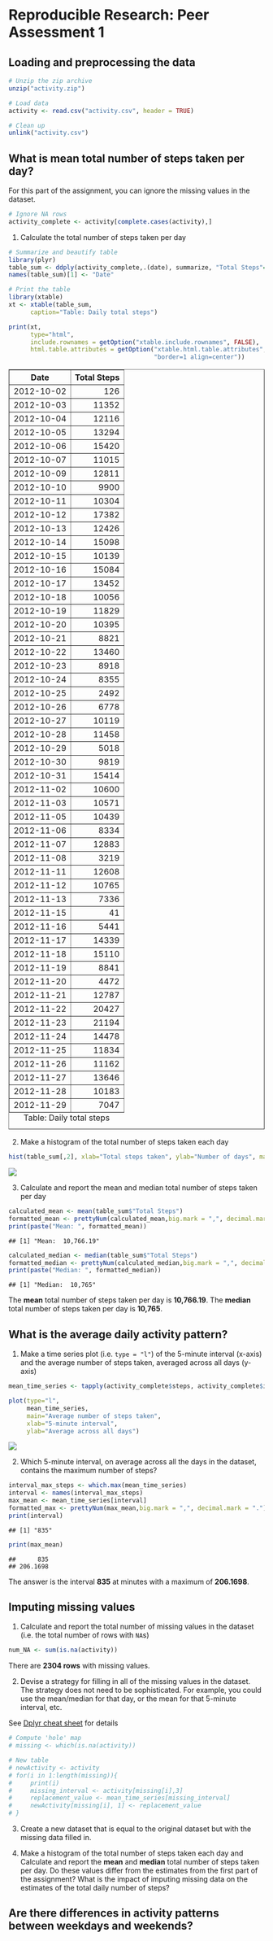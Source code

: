 # Reproducible Research: Peer Assessment 1


## Loading and preprocessing the data


```r
# Unzip the zip archive
unzip("activity.zip")

# Load data
activity <- read.csv("activity.csv", header = TRUE)

# Clean up
unlink("activity.csv")
```

## What is mean total number of steps taken per day?

For this part of the assignment, you can ignore the missing values in
the dataset.


```r
# Ignore NA rows
activity_complete <- activity[complete.cases(activity),]
```

1. Calculate the total number of steps taken per day


```r
# Summarize and beautify table
library(plyr)
table_sum <- ddply(activity_complete,.(date), summarize, "Total Steps"=sum(steps))
names(table_sum)[1] <- "Date"

# Print the table
library(xtable)
xt <- xtable(table_sum, 
      caption="Table: Daily total steps")

print(xt,
      type="html",
      include.rownames = getOption("xtable.include.rownames", FALSE),
      html.table.attributes = getOption("xtable.html.table.attributes",
                                        "border=1 align=center"))
```

<!-- html table generated in R 3.1.3 by xtable 1.8-0 package -->
<!-- Mon Feb 15 05:50:47 2016 -->
<table border=1 align=center>
<caption align="bottom"> Table: Daily total steps </caption>
<tr> <th> Date </th> <th> Total Steps </th>  </tr>
  <tr> <td> 2012-10-02 </td> <td align="right"> 126 </td> </tr>
  <tr> <td> 2012-10-03 </td> <td align="right"> 11352 </td> </tr>
  <tr> <td> 2012-10-04 </td> <td align="right"> 12116 </td> </tr>
  <tr> <td> 2012-10-05 </td> <td align="right"> 13294 </td> </tr>
  <tr> <td> 2012-10-06 </td> <td align="right"> 15420 </td> </tr>
  <tr> <td> 2012-10-07 </td> <td align="right"> 11015 </td> </tr>
  <tr> <td> 2012-10-09 </td> <td align="right"> 12811 </td> </tr>
  <tr> <td> 2012-10-10 </td> <td align="right"> 9900 </td> </tr>
  <tr> <td> 2012-10-11 </td> <td align="right"> 10304 </td> </tr>
  <tr> <td> 2012-10-12 </td> <td align="right"> 17382 </td> </tr>
  <tr> <td> 2012-10-13 </td> <td align="right"> 12426 </td> </tr>
  <tr> <td> 2012-10-14 </td> <td align="right"> 15098 </td> </tr>
  <tr> <td> 2012-10-15 </td> <td align="right"> 10139 </td> </tr>
  <tr> <td> 2012-10-16 </td> <td align="right"> 15084 </td> </tr>
  <tr> <td> 2012-10-17 </td> <td align="right"> 13452 </td> </tr>
  <tr> <td> 2012-10-18 </td> <td align="right"> 10056 </td> </tr>
  <tr> <td> 2012-10-19 </td> <td align="right"> 11829 </td> </tr>
  <tr> <td> 2012-10-20 </td> <td align="right"> 10395 </td> </tr>
  <tr> <td> 2012-10-21 </td> <td align="right"> 8821 </td> </tr>
  <tr> <td> 2012-10-22 </td> <td align="right"> 13460 </td> </tr>
  <tr> <td> 2012-10-23 </td> <td align="right"> 8918 </td> </tr>
  <tr> <td> 2012-10-24 </td> <td align="right"> 8355 </td> </tr>
  <tr> <td> 2012-10-25 </td> <td align="right"> 2492 </td> </tr>
  <tr> <td> 2012-10-26 </td> <td align="right"> 6778 </td> </tr>
  <tr> <td> 2012-10-27 </td> <td align="right"> 10119 </td> </tr>
  <tr> <td> 2012-10-28 </td> <td align="right"> 11458 </td> </tr>
  <tr> <td> 2012-10-29 </td> <td align="right"> 5018 </td> </tr>
  <tr> <td> 2012-10-30 </td> <td align="right"> 9819 </td> </tr>
  <tr> <td> 2012-10-31 </td> <td align="right"> 15414 </td> </tr>
  <tr> <td> 2012-11-02 </td> <td align="right"> 10600 </td> </tr>
  <tr> <td> 2012-11-03 </td> <td align="right"> 10571 </td> </tr>
  <tr> <td> 2012-11-05 </td> <td align="right"> 10439 </td> </tr>
  <tr> <td> 2012-11-06 </td> <td align="right"> 8334 </td> </tr>
  <tr> <td> 2012-11-07 </td> <td align="right"> 12883 </td> </tr>
  <tr> <td> 2012-11-08 </td> <td align="right"> 3219 </td> </tr>
  <tr> <td> 2012-11-11 </td> <td align="right"> 12608 </td> </tr>
  <tr> <td> 2012-11-12 </td> <td align="right"> 10765 </td> </tr>
  <tr> <td> 2012-11-13 </td> <td align="right"> 7336 </td> </tr>
  <tr> <td> 2012-11-15 </td> <td align="right">  41 </td> </tr>
  <tr> <td> 2012-11-16 </td> <td align="right"> 5441 </td> </tr>
  <tr> <td> 2012-11-17 </td> <td align="right"> 14339 </td> </tr>
  <tr> <td> 2012-11-18 </td> <td align="right"> 15110 </td> </tr>
  <tr> <td> 2012-11-19 </td> <td align="right"> 8841 </td> </tr>
  <tr> <td> 2012-11-20 </td> <td align="right"> 4472 </td> </tr>
  <tr> <td> 2012-11-21 </td> <td align="right"> 12787 </td> </tr>
  <tr> <td> 2012-11-22 </td> <td align="right"> 20427 </td> </tr>
  <tr> <td> 2012-11-23 </td> <td align="right"> 21194 </td> </tr>
  <tr> <td> 2012-11-24 </td> <td align="right"> 14478 </td> </tr>
  <tr> <td> 2012-11-25 </td> <td align="right"> 11834 </td> </tr>
  <tr> <td> 2012-11-26 </td> <td align="right"> 11162 </td> </tr>
  <tr> <td> 2012-11-27 </td> <td align="right"> 13646 </td> </tr>
  <tr> <td> 2012-11-28 </td> <td align="right"> 10183 </td> </tr>
  <tr> <td> 2012-11-29 </td> <td align="right"> 7047 </td> </tr>
   </table>

2. Make a histogram of the total number of steps taken each day


```r
hist(table_sum[,2], xlab="Total steps taken", ylab="Number of days", main="Histogram for Total steps taken per day", col="green", breaks = seq(0,25000, 1000))
```

![](PA1_template_files/figure-html/unnamed-chunk-4-1.png) 

3. Calculate and report the mean and median total number of steps taken per day


```r
calculated_mean <- mean(table_sum$"Total Steps")
formatted_mean <- prettyNum(calculated_mean,big.mark = ",", decimal.mark = ".")
print(paste("Mean: ", formatted_mean))
```

```
## [1] "Mean:  10,766.19"
```

```r
calculated_median <- median(table_sum$"Total Steps")
formatted_median <- prettyNum(calculated_median,big.mark = ",", decimal.mark = ".")
print(paste("Median: ", formatted_median))
```

```
## [1] "Median:  10,765"
```

The **mean** total number of steps taken per day is **10,766.19**.
The **median** total number of steps taken per day is **10,765**.


## What is the average daily activity pattern?

1. Make a time series plot (i.e. `type = "l"`) of the 5-minute interval (x-axis) and the average number of steps taken, averaged across all days (y-axis)


```r
mean_time_series <- tapply(activity_complete$steps, activity_complete$interval, mean)

plot(type="l",
     mean_time_series,
     main="Average number of steps taken",
     xlab="5-minute interval",
     ylab="Average across all days")
```

![](PA1_template_files/figure-html/unnamed-chunk-6-1.png) 


2. Which 5-minute interval, on average across all the days in the dataset, contains the maximum number of steps?


```r
interval_max_steps <- which.max(mean_time_series)
interval <- names(interval_max_steps)
max_mean <- mean_time_series[interval]
formatted_max <- prettyNum(max_mean,big.mark = ",", decimal.mark = ".")
print(interval)
```

```
## [1] "835"
```

```r
print(max_mean)
```

```
##      835 
## 206.1698
```

The answer is the interval **835** at minutes with a maximum of **206.1698**.


## Imputing missing values

1. Calculate and report the total number of missing values in the dataset (i.e. the total number of rows with `NA`s)


```r
num_NA <- sum(is.na(activity))
```

There are **2304 rows** with missing values.

2. Devise a strategy for filling in all of the missing values in the dataset. The strategy does not need to be sophisticated. For example, you could use the mean/median for that day, or the mean for that 5-minute interval, etc.

See [Dplyr cheat sheet](https://www.rstudio.com/wp-content/uploads/2015/02/data-wrangling-cheatsheet.pdf) for details


```r
# Compute 'hole' map
# missing <- which(is.na(activity))

# New table
# newActivity <- activity
# for(i in 1:length(missing)){
#     print(i)
#     missing_interval <- activity[missing[i],3]
#     replacement_value <- mean_time_series[missing_interval]
#     newActivity[missing[i], 1] <- replacement_value
# }
```


3. Create a new dataset that is equal to the original dataset but with the missing data filled in.

4. Make a histogram of the total number of steps taken each day and Calculate and report the **mean** and **median** total number of steps taken per day. Do these values differ from the estimates from the first part of the assignment? What is the impact of imputing missing data on the estimates of the total daily number of steps?



## Are there differences in activity patterns between weekdays and weekends?
